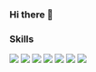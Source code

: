### Hi there 👋

### Skills
<img src="https://img.shields.io/badge/ubuntu-E95420?style=flat-square&logo=ubuntu&logoColor=white"/> <img src="https://img.shields.io/badge/dbeaver-382923?style=flat-square&logo=dbeaver&logoColor=white"/> <img src="https://img.shields.io/badge/amazonaws-232F3E?style=flat-square&logo=amazonaws&logoColor=white"/> <img src="https://img.shields.io/badge/html5-E34F26?style=flat-square&logo=html5&logoColor=white"/> <img src="https://img.shields.io/badge/css3-1572B6?style=flat-square&logo=css3&logoColor=white"/> <img src="https://img.shields.io/badge/javascript-F7DF1E?style=flat-square&logo=javascript&logoColor=white"/> <img src="https://img.shields.io/badge/javascript-F7DF1E?style=flat-square&logo=python&logoColor=white"/> 
<!--
**wkdrudals/wkdrudals** is a ✨ _special_ ✨ repository because its `README.md` (this file) appears on your GitHub profile.

Here are some ideas to get you started:
- 🔭 I’m currently working on ...
- 🌱 I’m currently learning ...
- 👯 I’m looking to collaborate on ...
- 🤔 I’m looking for help with ...
- 💬 Ask me about ...
- 📫 How to reach me: ...
- 😄 Pronouns: ...
- ⚡ Fun fact: ...
-->

